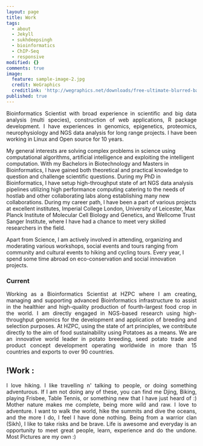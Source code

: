 ```yaml
---
layout: page
title: Work
tags:
  - about
  - Jekyll
  - sukhdeepsingh
  - bioinformatics
  - ChIP-Seq
  - responsive
modified: {}
comments: true
image:
  feature: sample-image-2.jpg
  credit: WeGraphics
  creditlink: 'http://wegraphics.net/downloads/free-ultimate-blurred-background-pack/'
published: true
---
```

<p style='text-align: justify;'>
Bioinformatics Scientist with broad experience in scientific and big data analysis (multi species), construction of web applications, R package development. I have experiences in genomics, epigenetics, proteomics, neurophysiology and NGS data analysis for long range projects. I have been working in Linux and Open source for 10 years.

My general interests are solving complex problems in science using computational algorithms, artificial intelligence and exploiting the intelligent computation. With my Bachelors in Biotechnology and Masters in Bioinformatics, I have gained both theoretical and practical knowledge to question and challenge scientific questions. During my PhD in Bioinformatics, I have setup high-throughput state of art NGS data analysis pipelines utilizing high performance computing catering to the needs of hostlab and other collaborating labs along establishing many new collaborations. During my career path, I have been a part of various projects at excellent institutes, Imperial College London, University of Leicester, Max Planck Institute of Molecular Cell Biology and Genetics, and Wellcome Trust Sanger Institute, where I have had a chance to meet very skilled researchers in the field.

Apart from Science, I am actively involved in attending, organizing and moderating various workshops, social events and tours ranging from community and cultural events to hiking and cycling tours. Every year, I spend some time abroad on eco-conservation and social innovation projects.
</p>

### Current
<p style='text-align: justify;'>
Working as a Bioinformatics Scientist at HZPC where I am creating, managing and supporting advanced Bioinformatics infrastructure to assist in the healthier and high-quality production of fourth-largest food crop in the world. I am directly engaged in NGS-based research using high-throughput genomics for the development and application of breeding and selection purposes.
At HZPC, using the state of art principles, we contribute directly to the aim of food sustainability using Potatoes as a means. We are an innovative world leader in potato breeding, seed potato trade and product concept development operating worldwide in more than 15 countries and exports to over 90 countries.
</p>


## !Work :
<!-- 
* [Custom 404 page](http://mmistakes.github.io/minimal-mistakes/404.html) to get you started.
-->
<p style='text-align: justify;'>
I love hiking. I like travelling n' talking to people, or doing something adventurous. If I am not doing any of these, you can find me Djing, Biking, playing Frisbee, Table Tennis, or something new that I have just heard of :) Mother nature makes me complete, being more wild and raw. I love to adventure. I want to walk the world, hike the summits and dive the oceans, and the more I do, I feel I have done nothing. Being from a warrior clan (Sikh), I like to take risks and be brave. Life is awesome and everyday is an opportunity to meet great people, learn, experience and do the undone. Most Pictures are my own :)

<!-- <a markdown="0" href="{{ site.url }}/theme-setup" class="btn">Install Minimal Mistakes Theme</a> -->
</p>
